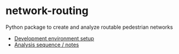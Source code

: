 # network-routing
Python package to create and analyze routable pedestrian networks

- [Development environment setup](documentation/dev_environment.md)
- [Analysis sequence / notes](documentation/analysis.md)
